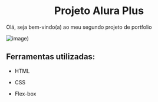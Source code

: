<h1 align="center"> Projeto Alura Plus </h1>
Olá, seja bem-vindo(a) ao meu segundo projeto de portfolio

![image]([file:///C:/Users/User/Downloads/weeqeq.png))

## Ferramentas utilizadas:

* HTML

* CSS

* Flex-box
